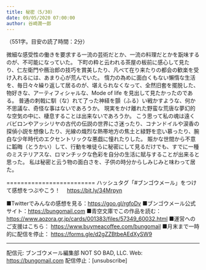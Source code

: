 ```yaml
---
title: 秘密（5/30）
date: 09/05/2020 07:00:00
author: 谷崎潤一郎
---
```


（551字。目安の読了時間：2分）

微細な感受性の働きを要求する一流の芸術だとか、一流の料理だとかを翫味するのが、不可能になっていた。
下町の粋と云われる茶屋の板前に感心して見たり、仁左衛門や鴈治郎の技巧を賞美したり、凡べて在り来たりの都会の歓楽を受け入れるには、あまり心が荒んでいた。
惰力の為めに面白くもない懶惰な生活を、毎日々々繰り返して居るのが、堪えられなくなって、全然旧套を擺脱した、物好きな、アーティフィシャルな、Mode of life を見出して見たかったのである。
普通の刺戟に馴（な）れて了った神経を顫（ふる）い戦かすような、何か不思議な、奇怪な事はないであろうか。
現実をかけ離れた野蛮な荒唐な夢幻的な空気の中に、棲息することは出来ないであろうか。
こう思って私の魂は遠くバビロンやアッシリヤの古代の伝説の世界にさ迷ったり、コナンドイルや涙香の探偵小説を想像したり、光線の熾烈な熱帯地方の焦土と緑野を恋い慕ったり、腕白な少年時代のエクセントリックな悪戯に憧れたりした。
賑かな世間から不意に韜晦（とうかい）して、行動を唯徒らに秘密にして見るだけでも、すでに一種のミステリアスな、ロマンチックな色彩を自分の生活に賦与することが出来ると思った。
私は秘密と云う物の面白さを、子供の時分からしみじみと味わって居た。

=========================
ハッシュタグ「#ブンゴウメール」をつけて感想をつぶやこう！　
https://bit.ly/34Mrpyn

■Twitterでみんなの感想を見る：https://goo.gl/rgfoDv
■ブンゴウメール公式サイト：https://bungomail.com
■青空文庫でこの作品を読む：https://www.aozora.gr.jp/cards/001383/files/57349_60032.html
■運営へのご支援はこちら： https://www.buymeacoffee.com/bungomail
■月末まで一時的に配信を停止： https://forms.gle/d2gZZBtbeAEdXySW9

-------
配信元: ブンゴウメール編集部
NOT SO BAD, LLC.
Web: https://bungomail.com
配信停止：[unsubscribe]

